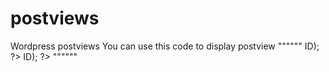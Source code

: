 # postviews
Wordpress postviews
You can use this code to display postview
""""""
			<?php global $post; post_view_item($post->ID); ?>
			<?php global $post; get_view($post->ID); ?>
""""""
